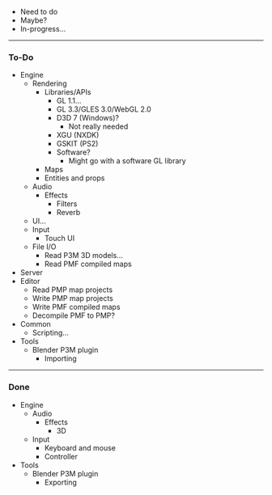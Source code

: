 - Need to do
- Maybe?
- In-progress...

---
### To-Do
- Engine
    - Rendering
        - Libraries/APIs
            - GL 1.1...
            - GL 3.3/GLES 3.0/WebGL 2.0
            - D3D 7 \(Windows\)?
                - Not really needed
            - XGU \(NXDK\)
            - GSKIT \(PS2\)
            - Software?
                - Might go with a software GL library
        - Maps
        - Entities and props
    - Audio
        - Effects
            - Filters
            - Reverb
    - UI...
    - Input
        - Touch UI
    - File I/O
        - Read P3M 3D models...
        - Read PMF compiled maps
- Server
- Editor
    - Read PMP map projects
    - Write PMP map projects
    - Write PMF compiled maps
    - Decompile PMF to PMP?
- Common
    - Scripting...
- Tools
    - Blender P3M plugin
        - Importing

---
### Done
- Engine
    - Audio
        - Effects
            - 3D
    - Input
        - Keyboard and mouse
        - Controller
- Tools
    - Blender P3M plugin
        - Exporting
